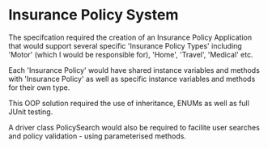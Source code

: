 <h1> Insurance Policy System </h1>

<p>The specifcation required the creation of an Insurance Policy Application that would support several specific 'Insurance Policy Types' including 'Motor' (which I would be responsible for), 'Home', 'Travel', 'Medical' etc.</p>

<p>Each 'Insurance Policy' would have shared instance variables and methods with 'Insurance Policy' as well as specific instance variables and methods for their own type.</p>

<p>This OOP solution required the use of inheritance, ENUMs as well as full JUnit testing.</p>

A driver class PolicySearch would also be required to facilite user searches and policy validation - using parameterised methods.
